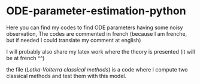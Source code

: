 # ODE-parameter-estimation-python

Here you can find my codes to find ODE parameters having some noisy observation,
The codes are commented in french (because I am frenche, but if needed I could translate my comment at english)

I will probably also share my latex work where the theory is presented (it will be at french ^^)

the file (*Lotka-Volterra classical methods*) is a code where I compute two classical methods and test them with this model.
